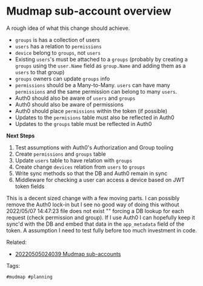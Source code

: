 # Mudmap sub-account overview

A rough idea of what this change should achieve.

- `groups` is has a collection of users
- `users` has a relation to `permissions`
- `device` belong to `groups`, not `users`
- Existing `users`'s must be attached to a `groups` (probably by creating a `groups` using the
  `user.Name` field as `group.Name` and adding them as a `users` to that group)
- `groups` owners can update `groups` info
- `permissions` should be a Many-to-Many. `users` can have many `permissions` and the same
  permission can belong to many `users`.
- Auth0 should also be aware of `users` and `groups`
- Auth0 should also be aware of permissions
- Auth0 should place `permissions` within the token (if possible)
- Updates to the `permisions` table must also be reflected in Auth0
- Updates to the `groups` table must be reflected in Auth0 

**Next Steps**

1. Test assumptions with Auth0's Authorization and Group tooling 
2. Create `permissions` and `groups` table
3. Update `users` table to have relation with `groups` 
4. Create change `devices` relation from `users` to `groups`
5. Write sync methods so that the DB and Auth0 remain in sync 
6. Middleware for checking a user can access a device based on JWT token fields

This is a decent sized change with a few moving parts. I can possibly 
remove the Auth0 lock-in but I see no good way of doing this without
2022/05/07 14:47:23 file does not exist ""
forcing a DB lookup for each request (check permission and group). If
I use Auth0 I can hopefully keep it sync'd with the DB and embed that
data in the `app_metadata` field of the token. A assumption I need to 
test fully before too much investment in code.

Related:

- [20220505024039 Mudmap sub-accounts](/20220505024039/)

Tags:

    #mudmap #planning
